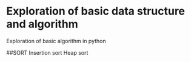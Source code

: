 # Exploration of basic data structure and algorithm

Exploration of basic algorithm in python

##SORT
Insertion sort 
Heap sort 

